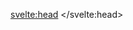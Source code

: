 <script>
</script>
<svelte:head>
	<title>Canvas | Sergen Karaoglan</title>
	<meta name="description" content="Learn about HTML canvas" />
</svelte:head>

<canvas id="myCanvas" width="300" height="150"></canvas>